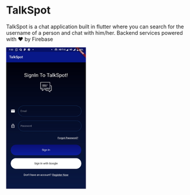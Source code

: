 # TalkSpot

TalkSpot is a chat application built in flutter where you can search for the username of a person and chat with him/her. 
Backend services powered with :heart: by Firebase


<img src="screenshots/signIn.jpg" width="216" height="384"> 
